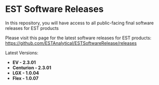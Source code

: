 # EST Software Releases

In this repository, you will have access to all public-facing final software releases for EST products

Please visit this page for the latest software releases for EST products:
https://github.com/ESTAnalytical/ESTSoftwareRelease/releases

Latest Versions: 
* **EV - 2.3.01**
* **Centurion - 2.3.01**
* **LGX - 1.0.04**
* **Flex - 1.0.07**
